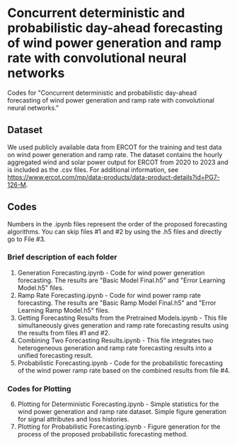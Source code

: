 # Concurrent deterministic and probabilistic day-ahead forecasting of wind power generation and ramp rate with convolutional neural networks
Codes for "Concurrent deterministic and probabilistic day-ahead forecasting of wind power generation and ramp rate with convolutional neural networks."

  ## Dataset
  We used publicly available data from ERCOT for the training and test data on wind power generation and ramp rate. The dataset contains the hourly aggregated wind and solar power output for ERCOT from 2020 to 2023 and is included as the .csv files.
  For additional information, see https://www.ercot.com/mp/data-products/data-product-details?id=PG7-126-M.
  
  ## Codes
  Numbers in the .ipynb files represent the order of the proposed forecasting algorithms. You can skip files #1 and #2 by using the .h5 files and directly go to File #3.

  ### Brief description of each folder
  1. Generation Forecasting.ipynb
    - Code for wind power generation forecasting. The results are "Basic Model Final.h5" and "Error Learning Model.h5" files.
  2. Ramp Rate Forecasting.ipynb
    - Code for wind power ramp rate forecasting. The results are "Basic Ramp Model Final.h5" and "Error Learning Ramp Model.h5" files.
  3. Getting Forecasting Results from the Pretrained Models.ipynb
    - This file simultaneously gives generation and ramp rate forecasting results using the results from files #1 and #2.
  4. Combining Two Forecasting Results.ipynb
    - This file integrates two heterogeneous generation and ramp rate forecasting results into a unified forecasting result.
  5. Probabilistic Forecasting.ipynb
    - Code for the probabilistic forecasting of the wind power ramp rate based on the combined results from file #4.

  ### Codes for Plotting
  6. Plotting for Deterministic Forecasting.ipynb
    - Simple statistics for the wind power generation and ramp rate dataset. Simple figure generation for signal attributes and loss histories.
  7. Plotting for Probabilistic Forecasting.ipynb
    - Figure generation for the process of the proposed probabilistic forecasting method.

